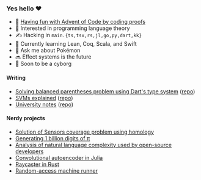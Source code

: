 ### Yes hello ❤️

- 🎅 [Having fun with Advent of Code by coding proofs](https://github.com/shilangyu/AoC-2024)
- 🔭 Interested in programming language theory
- ✍️ Hacking in `main.{ts,tsx,rs,jl,go,py,dart,kk}`
- 🌱 Currently learning Lean, Coq, Scala, and Swift
- 💬 Ask me about Pokémon
- 🔜 Effect systems is the future
- 🤖 Soon to be a cyborg

#### Writing

- [Solving balanced parentheses problem using Dart's type system](https://shilangyu.dev/blog/balanced-parentheses-dart-3/) ([repo](https://github.com/shilangyu/balanced-parentheses-dart-3))
- [SVMs explained](https://shilangyu.dev/blog/svm-explained/) ([repo](https://github.com/shilangyu/SVM-from-scratch))
- [University notes](https://github.shilangyu.dev/uni-notes/) ([repo](https://github.com/shilangyu/uni-notes))

#### Nerdy projects

- [Solution of Sensors coverage problem using homology](https://github.com/shilangyu/sensors-coverage)
- [Generating 1 billion digits of π](https://github.com/shilangyu/AaC-pi)
- [Analysis of natural language complexity used by open-source developers](https://github.com/shilangyu/NLP-language-complexity)
- [Convolutional autoencoder in Julia](https://github.com/shilangyu/IML-autoencoder)
- [Raycaster in Rust](https://github.com/shilangyu/WUT-CG/tree/main/raycaster)
- [Random-access machine runner](https://github.com/shilangyu/ram-runner)
